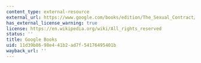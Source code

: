 ```yaml
---
content_type: external-resource
external_url: https://www.google.com/books/edition/The_Sexual_Contract/HhVfDwAAQBAJ?hl=en&gbpv=1
has_external_license_warning: true
license: https://en.wikipedia.org/wiki/All_rights_reserved
status: ''
title: Google Books
uid: 11d39b86-98e4-41b2-ad7f-54176495401b
wayback_url: ''
---
```

